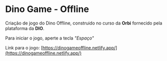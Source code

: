 # **Dino Game - Offline**

Criação de jogo do Dino Offline, construido no curso da **Orbi** fornecido pela plataforma da **DIO**.

Para iniciar o jogo, aperte a tecla *"Espaço"*

Link para o jogo: [https://dinogameoffline.netlify.app/](https://dinogameoffline.netlify.app/)
